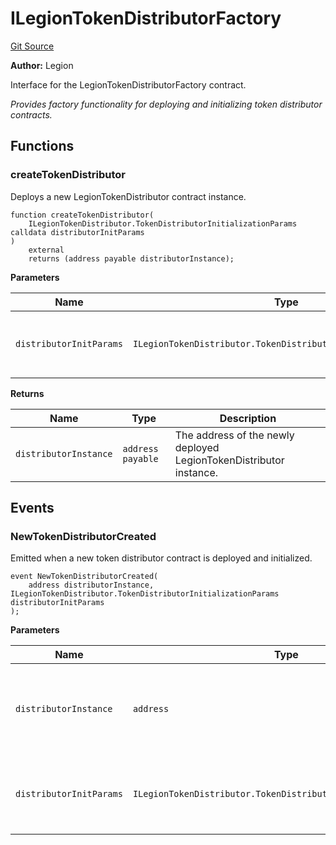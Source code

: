 # ILegionTokenDistributorFactory
[Git Source](https://github.com/Legion-Team/legion-protocol-contracts/blob/8b23239dfc702a4510efb5dd06fb67719eb5eab0/src/interfaces/factories/ILegionTokenDistributorFactory.sol)

**Author:**
Legion

Interface for the LegionTokenDistributorFactory contract.

*Provides factory functionality for deploying and initializing token distributor contracts.*


## Functions
### createTokenDistributor

Deploys a new LegionTokenDistributor contract instance.


```solidity
function createTokenDistributor(
    ILegionTokenDistributor.TokenDistributorInitializationParams calldata distributorInitParams
)
    external
    returns (address payable distributorInstance);
```
**Parameters**

|Name|Type|Description|
|----|----|-----------|
|`distributorInitParams`|`ILegionTokenDistributor.TokenDistributorInitializationParams`|The Legion Token Distributor initialization parameters.|

**Returns**

|Name|Type|Description|
|----|----|-----------|
|`distributorInstance`|`address payable`|The address of the newly deployed LegionTokenDistributor instance.|


## Events
### NewTokenDistributorCreated
Emitted when a new token distributor contract is deployed and initialized.


```solidity
event NewTokenDistributorCreated(
    address distributorInstance, ILegionTokenDistributor.TokenDistributorInitializationParams distributorInitParams
);
```

**Parameters**

|Name|Type|Description|
|----|----|-----------|
|`distributorInstance`|`address`|The address of the newly deployed token distributor contract.|
|`distributorInitParams`|`ILegionTokenDistributor.TokenDistributorInitializationParams`|The Legion Token Distributor initialization parameters used.|

